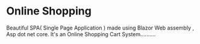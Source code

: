 # Online Shopping
 Beautiful SPA( Single Page Application ) made using Blazor Web assembly , Asp dot net core. It's an Online Shopping Cart System..........
